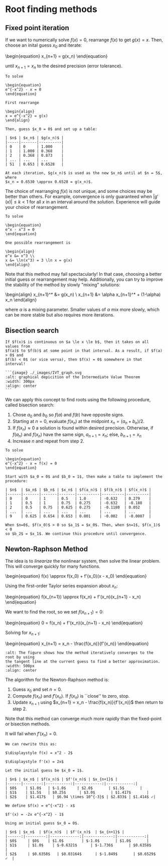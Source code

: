 # Root finding methods

## Fixed point iteration

If we want to numerically solve $f(x) = 0$, rearrange $f(x)$ to get $g(x) = x$.
Then, choose an inital guess $x_0$ and iterate:

\begin{equation}
x_{n+1} = g(x_n)
\end{equation}

until $x_{n+1} = x_n$ to the desired precision (error tolerance).

```{example} Using fixed point iteration
To solve

\begin{equation}
e^{-x^2} - x = 0
\end{equation}

First rearrange

\begin{align}
x = e^{-x^2} = g(x)
\end{align}

Then, guess $x_0 = 0$ and set up a table:

| $n$ | $x_n$ | $g(x_n)$ |
|-----|-------|----------|
| 0   | 0     | 1.000    |
| 1   | 1.000 | 0.368    |
| 2   | 0.368 | 0.873    |
| ... | ...   | ...      |
| 51  | 0.653 | 0.6528   |

At each iteration, $g(x_n)$ is used as the new $x_n$ until at $n = 5$, where
$x_n = 0.6530 \approx 0.6528 = g(x_n)$.
```

The choice of rearranging $f(x)$ is not unique, and some choices may be better
than others. For example, convergence is only guaranteed when
$|g'(x)| \le k < 1$ for all $x$ in an interval around the solution. Experience
will guide your choice of rearrangement.

```{example} Rearranging functions
To solve

\begin{equation}
e^x - x^3 = 0
\end{equation}

One possible rearrangement is

\begin{align}
e^x &= x^3 \\
x &= \ln(x^3) = 3 \ln x = g(x)
\end{align}
```

Note that this method may fail spectacularly! In that case, choosing a better
initial guess or rearrangement may help. Additionally, you can try to improve
the stability of the method by slowly "mixing" solutions:

<!-- markdownlint-disable MD037 -->
\begin{align}
x_{n+1}^* &= g(x_n) \\
x_{n+1} &= \alpha x_{n+1}^* + (1-\alpha) x_n
\end{align}
<!-- markdownlint-enable MD037 -->

where $\alpha$ is a mixing parameter. Smaller values of $\alpha$ mix more
slowly, which can be more stable but also requires more iterations.

## Bisection search

````{topic} Intermediate value theorem
If $f(x)$ is continuous on $a \le x \le b$, then it takes on all values from
$f(a)$ to $f(b)$ at some point in that interval. As a result, if $f(a) > 0$ and
$f(b) < 0$ (or vice versa), then $f(x) = 0$ somewhere in that interval!

```{image} ./_images/IVT_graph.svg
:alt: graphical depicition of the Intermediate Value Theorem
:width: 300px
:align: center
```
````

We can apply this concept to find roots using the following procedure, called
bisection search:

1. Chose $a_0$ and $b_0$ so $f(a)$ and $f(b)$ have opposite signs.
2. Starting at $n = 0$, evaluate $f(x_n)$ at the midpoint $x_n = (a_n + b_n)/2$.
3. If $f(x_n) \approx 0$ a solution is found within desired precision.
   Otherwise, if $f(a_n)$ and $f(x_n)$ have the same sign, $a_{n+1} = x_n$;
   else, $b_{n+1} = x_n$
4. Increase $n$ and repeat from step 2.

```{example} Using bisection search
To solve

\begin{equation}
e^{-x^2} - x = f(x) = 0
\end{equation}

Start with $a_0 = 0$ and $b_0 = 1$, then make a table to implement the
procedure:

| $n$  | $a_n$ | $b_n$ | $x_n$ | $f(a_n)$ | $f(b_n)$ | $f(x_n)$ |
|------|-------|-------|-------|----------|----------|----------|
| 0    | 0     | 1     | 0.5   | 1.0      | -0.632   | 0.279    |
| 1    | 0.5   | 1     | 0.75  | 0.275    | -0.632   | -0.180   |
| 2    | 0.5   | 0.75  | 0.625 | 0.275    | -0.1180  | 0.052    |
| ...  | ...   | ...   | ...   | ...      | ...      | ...      |
| 9    | 0.625 | 0.654 | 0.653 | 0.001    | -0.002   | -0.0007  |

When $n=0$, $f(x_0)$ > 0 so $a_1$ = $x_0$. Then, when $n=1$, $f(x_1)$ < 0
so $b_2$ = $x_1$. We continue this procedure until convergence.
```

## Newton-Raphson Method

The idea is to *linearize* the nonlinear system, then solve the linear problem.
This will converge quickly for many functions.

\begin{equation}
f(x) \approx f(x_0) + f'(x_0)(x - x_0)
\end{equation}

Using the first-order Taylor series expansion about $x_n$:

\begin{equation}
f(x_{n+1}) \approx f(x_n) + f'(x_n)(x_{n+1} - x_n)
\end{equation}

We want to find the root, so we set $f(x_{n+1}) = 0$:

\begin{equation}
0 = f(x_n) + f'(x_n)(x_{n+1} - x_n)
\end{equation}

Solving for $\displaystyle x_{n+1}$:

\begin{equation}
x_{n+1} = x_n - \frac{f(x_n)}{f'(x_n)}
\end{equation}

```{image} ./_images/newtonraphson.svg
:alt: The figure shows how the method iteratively converges to the root by using
the tangent line at the current guess to find a better approximation.
:width: 500px
:align: center
```

The algorithm for the Newton-Raphson method is:

1. Guess $x_0$ and set $n = 0$.
2. Compute $f(x_n)$ and $f'(x_n)$. If $f(x_n)$ is ``close'' to zero, stop.
3. Update $x_{n+1}$ using $x_{n+1} = x_n - \frac{f(x_n)}{f'(x_n)}$ then
   return to step 2.

Note that this method can converge much more rapidly than the fixed-point or
bisection methods.

It will fail when $f'(x_n) = 0$.

````{example} Solve $\displaystyle x^2 = 2$
We can rewrite this as:

$\displaystyle f(x) = x^2 - 2$

$\displaystyle f'(x) = 2x$

Let the initial guess be $x_0 = 1$.

| $n$ | $x_n$ | $f(x_n)$ | $f'(x_n)$ | $x_{n+1}$ |
|------|--------:|-----------:|------------:|------------:|
| $0$    | $1.0$   | $-1.0$     | $2.0$       | $1.5$       |
| $1$    | $1.5$   | $0.25$      | $3.0$       | $1.417$       |
| $2$    | $1.417$   | $6.94 \times 10^{-3}$ | $2.833$ | $1.414$ ✓|
````

````{example} Solve $e^{-x^2} - x = 0$
We define $f(x) = e^{-x^2} - x$

$f'(x) = -2x e^{-x^2} - 1$

Using an initial guess $x_0 = 0$.

| $n$ | $x_n$  | $f(x_n)$  | $f'(x_n)$  | $x_{n+1}$ |
|------:|---------:|-------------:|-------------:|------------:|
| $0$     | $0$    | $1.0$        | $-1.0$       | $1.0$       |
| $1$     | $1.0$    | $-0.6321$      | $-1.736$       | $0.6358$      |
| $2$     | $0.6358$   | $0.03164$      | $-1.849$       | $0.6529$   ✓  |

````
